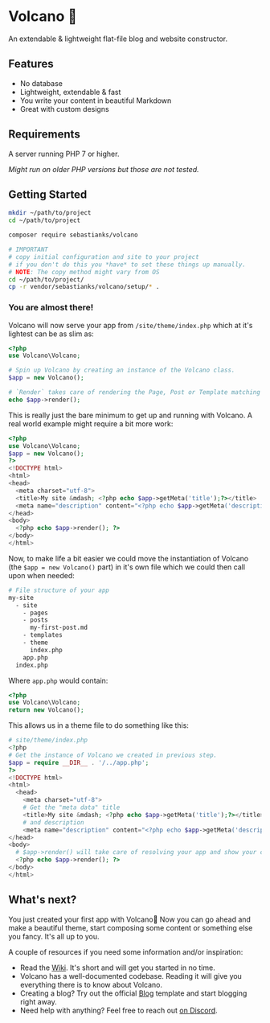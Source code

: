 # Volcano 🌋

An extendable & lightweight flat-file blog and website constructor.

## Features

- No database
- Lightweight, extendable & fast
- You write your content in beautiful Markdown
- Great with custom designs

## Requirements

A server running PHP 7 or higher.

_Might run on older PHP versions but those are not tested._

## Getting Started

```bash
mkdir ~/path/to/project
cd ~/path/to/project

composer require sebastianks/volcano

# IMPORTANT
# copy initial configuration and site to your project
# if you don't do this you *have* to set these things up manually.
# NOTE: The copy method might vary from OS
cd ~/path/to/project/
cp -r vendor/sebastianks/volcano/setup/* .
```

### You are almost there!

Volcano will now serve your app from `/site/theme/index.php` which at it's lightest can be as slim as:

```php
<?php
use Volcano\Volcano;

# Spin up Volcano by creating an instance of the Volcano class.
$app = new Volcano();

# `Render` takes care of rendering the Page, Post or Template matching the current route. This is essential for Volcano to do it's work.
echo $app->render();
```

This is really just the bare minimum to get up and running with Volcano. A real world example might require a bit more work:

```php
<?php
use Volcano\Volcano;
$app = new Volcano();
?>
<!DOCTYPE html>
<html>
<head>
  <meta charset="utf-8">
  <title>My site &mdash; <?php echo $app->getMeta('title');?></title>
  <meta name="description" content="<?php echo $app->getMeta('description');?>">
</head>
<body>
  <?php echo $app->render(); ?>
</body>
</html>
```

Now, to make life a bit easier we could move the instantiation of Volcano (the `$app = new Volcano()` part) in it's own file which we could then call upon when needed:

```bash
# File structure of your app
my-site
  - site
    - pages
    - posts
      my-first-post.md
    - templates
    - theme
      index.php
    app.php
  index.php
```

Where `app.php` would contain:

```php
<?php
use Volcano\Volcano;
return new Volcano();
```

This allows us in a theme file to do something like this:

```php
# site/theme/index.php
<?php
# Get the instance of Volcano we created in previous step.
$app = require __DIR__ . '/../app.php';
?>
<!DOCTYPE html>
<html>
  <head>
    <meta charset="utf-8">
    # Get the "meta data" title
    <title>My site &mdash; <?php echo $app->getMeta('title');?></title>
    # and description
    <meta name="description" content="<?php echo $app->getMeta('description');?>">
</head>
<body>
  # $app->render() will take care of resolving your app and show your content from either a Page, Post or Template.
  <?php echo $app->render(); ?>
</body>
</html>
```

## What's next?

You just created your first app with Volcano🎉 Now you can go ahead and make a beautiful theme, start composing some content or something else you fancy. It's all up to you.

A couple of resources if you need some information and/or inspiration:

- Read the [Wiki](https://github.com/sebastianks/volcano/wiki). It's short and will get you started in no time.
- Volcano has a well-documented codebase. Reading it will give you everything there is to know about Volcano.
- Creating a blog? Try out the official [Blog](https://github.com/sebastianks/volcano-blog-template) template and start blogging right away.
- Need help with anything? Feel free to reach out [on Discord](https://discord.gg/pujumPht).
